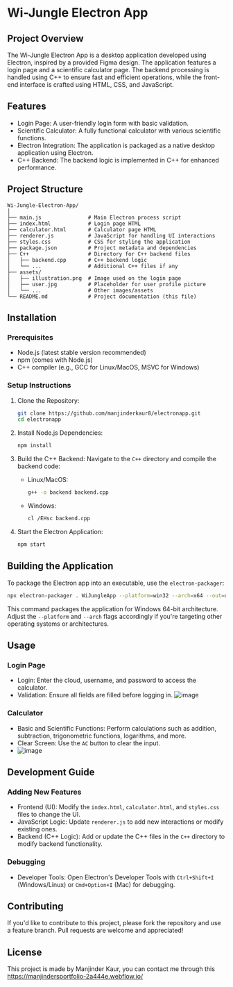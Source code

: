 # Wi-Jungle Electron App

## Project Overview
The Wi-Jungle Electron App is a desktop application developed using Electron, inspired by a provided Figma design. The application features a login page and a scientific calculator page. The backend processing is handled using C++ to ensure fast and efficient operations, while the front-end interface is crafted using HTML, CSS, and JavaScript.

## Features
- Login Page: A user-friendly login form with basic validation.
- Scientific Calculator: A fully functional calculator with various scientific functions.
- Electron Integration: The application is packaged as a native desktop application using Electron.
- C++ Backend: The backend logic is implemented in C++ for enhanced performance.

## Project Structure
```
Wi-Jungle-Electron-App/
│
├── main.js               # Main Electron process script
├── index.html            # Login page HTML
├── calculator.html       # Calculator page HTML
├── renderer.js           # JavaScript for handling UI interactions
├── styles.css            # CSS for styling the application
├── package.json          # Project metadata and dependencies
├── C++                   # Directory for C++ backend files
│   ├── backend.cpp       # C++ backend logic
│   └── ...               # Additional C++ files if any
├── assets/
│   ├── illustration.png  # Image used on the login page
│   ├── user.jpg          # Placeholder for user profile picture
│   └── ...               # Other images/assets
└── README.md             # Project documentation (this file)
```

## Installation

### Prerequisites
- Node.js (latest stable version recommended)
- npm (comes with Node.js)
- C++ compiler (e.g., GCC for Linux/MacOS, MSVC for Windows)

### Setup Instructions

1. Clone the Repository:
   ```bash
   git clone https://github.com/manjinderkaur8/electronapp.git
   cd electronapp
   ```

2. Install Node.js Dependencies:
   ```bash
   npm install
   ```

3. Build the C++ Backend:
   Navigate to the `C++` directory and compile the backend code:
   - Linux/MacOS:
     ```bash
     g++ -o backend backend.cpp
     ```
   - Windows:
     ```bash
     cl /EHsc backend.cpp
     ```

4. Start the Electron Application:
   ```bash
   npm start
   ```

## Building the Application

To package the Electron app into an executable, use the `electron-packager`:

```bash
npx electron-packager . WiJungleApp --platform=win32 --arch=x64 --out=dist/
```

This command packages the application for Windows 64-bit architecture. Adjust the `--platform` and `--arch` flags accordingly if you're targeting other operating systems or architectures.

## Usage

### Login Page
- Login: Enter the cloud, username, and password to access the calculator.
- Validation: Ensure all fields are filled before logging in.
![image](https://github.com/user-attachments/assets/ae4fda46-00b9-40ad-9972-0c09724305fa)

### Calculator
- Basic and Scientific Functions: Perform calculations such as addition, subtraction, trigonometric functions, logarithms, and more.
- Clear Screen: Use the `AC` button to clear the input.
- ![image](https://github.com/user-attachments/assets/9f3d398d-b3a9-4376-a8f5-ac1a7f21f3f5)


## Development Guide

### Adding New Features
- Frontend (UI): Modify the `index.html`, `calculator.html`, and `styles.css` files to change the UI.
- JavaScript Logic: Update `renderer.js` to add new interactions or modify existing ones.
- Backend (C++ Logic): Add or update the C++ files in the `C++` directory to modify backend functionality.

### Debugging
- Developer Tools: Open Electron's Developer Tools with `Ctrl+Shift+I` (Windows/Linux) or `Cmd+Option+I` (Mac) for debugging.

## Contributing

If you'd like to contribute to this project, please fork the repository and use a feature branch. Pull requests are welcome and appreciated!

## License

This project is made by Manjinder Kaur, you can contact me through this https://manjindersportfolio-2a444e.webflow.io/

